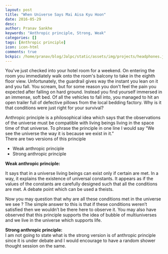 ```yaml
---
layout: post
title: "When Universe Says Mai Aisa Kyu Hoon" 
date: 2016-05-29
desc: 
author: Pranav Sankhe
keywords: "Anthropic principle, Strong, Weak"
categories: []
tags: [Anthropic principle]
icon: icon-html
comments: true
bckpic: /home/pranav/blog/Jalpc/static/assets/img/projects/headphones.jpg
---
```



You've just checked into your hotel room for a weekend. On entering the room you immediately walk onto the room's balcony to take in the eighth floor view. Unfortunately, the guardrail gives way the instant you lean on it and you fall. You scream, but for some reason you don't feel the pain you expected after falling on hard ground. Instead you find yourself immersed in an immense, soft bed. Of all the vehicles to fall into, you managed to hit an open trailer full of defective pillows from the local bedding factory.
Why is it that conditions were just right for your survival? 

Anthropic principle is a philosophical idea which says that the observations of the universe must be compatible with living beings living in the space time of that universe. To phrase the principle in one line I would say “We see the universe the way it is because we exist in it.” 
<br>
There are two versions of this principle
- Weak anthropic principle 
- Strong anthropic principle 

**Weak anthropic principle:**

It says that in a universe living beings can exist only if certain are met. In a way, it explains the existence of universal constants. It appears as if the values of the constants are carefully designed such that all the conditions are met. A debate point which can be used a theists.

Now you may question that why are all these conditions met in the universe we see ? 
The simple answer to this is that if these conditions weren’t satisfied then we wouldn’t be there here to observe it. You may also have observed that this principle supports the idea of bubble of multiuniverses and we live in the universe which supports life.

**Strong anthropic principle:**     
I am not going to state what is the strong version is of anthropic principle since it is under debate and I would encourage to have a random shower thought session on the same.   
